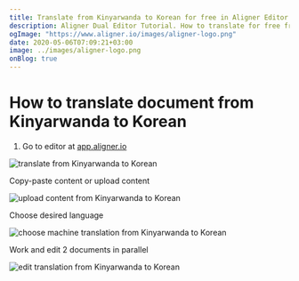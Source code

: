 ```yaml
---
title: Translate from Kinyarwanda to Korean for free in Aligner Editor
description: Aligner Dual Editor Tutorial. How to translate for free from Kinyarwanda to Korean. Aligner is multilingual document management platform. 
ogImage: "https://www.aligner.io/images/aligner-logo.png"
date: 2020-05-06T07:09:21+03:00
image: ../images/aligner-logo.png
onBlog: true
---
```


# How to translate document from Kinyarwanda to Korean

1. Go to editor at [app.aligner.io](https://app.aligner.io "Aligner App web page")

![translate from Kinyarwanda to Korean](../aligner-blank-editor.png "translate from Kinyarwanda to Korean")

Copy-paste content or upload content

![upload content from Kinyarwanda to Korean](../aligner-uploaded-document.png "upload content from Kinyarwanda to Korean")

Choose desired language

![choose machine translation from Kinyarwanda to Korean](../aligner-language-dropdown.png "choose machine translation from Kinyarwanda to Korean")

Work and edit 2 documents in parallel

![edit translation from Kinyarwanda to Korean](../aligner-double-sitded-editor.png "edit translation from Kinyarwanda to Korean")

